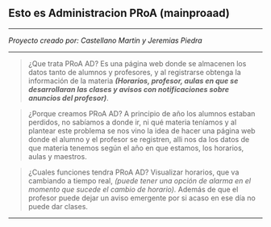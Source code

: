 ## Esto es Administracion PRoA (mainproaad)

---

_Proyecto creado por: Castellano Martin y Jeremias Piedra_

---

> ¿Que trata PRoA AD?
Es una página web donde se almacenen los datos tanto de alumnos y profesores, y al registrarse obtenga la información de la materia **_(Horarios, profesor, aulas en que se desarrollaran las clases y avisos con notificaciones sobre anuncios del profesor)_**.

> ¿Porque creamos PRoA AD?
A principio de año los alumnos estaban perdidos, no sabíamos a donde ir, ni qué materia teníamos y al plantear este problema se nos vino la idea de hacer una página web donde el alumno y el profesor se registren, alli nos da los datos de que materia tenemos según el año en que estamos, los horarios, aulas y maestros.

> ¿Cuales funciones tendra PRoA AD?
Visualizar horarios, que va cambiando a tiempo real, _(puede tener una opción de alarma en el momento que sucede el cambio de horario)._
Además de que el profesor puede dejar un aviso emergente por si acaso en ese día no puede dar clases.

---
